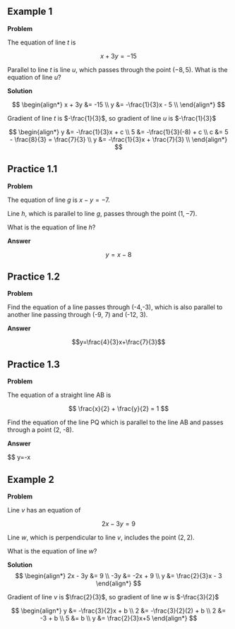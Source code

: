 ## Example 1

**Problem**

The equation of line $t$ is 

$$x + 3y = -15$$ 

Parallel to line $t$ is line $u$, which passes through the point $(-8, 5)$. What is the equation of line $u$?

**Solution**

$$
\begin{align*}
x + 3y &= -15 \\
y &= -\frac{1}{3}x - 5 \\
\end{align*}
$$

Gradient of line $t$ is $-\frac{1}{3}$, so gradient of line $u$ is $-\frac{1}{3}$

$$
\begin{align*}
y &= -\frac{1}{3}x + c \\
5 &= -\frac{1}{3}(-8) + c \\
c &= 5 - \frac{8}{3} = \frac{7}{3} \\
y &= -\frac{1}{3}x + \frac{7}{3} \\
\end{align*}
$$


## Practice 1.1

**Problem**

The equation of line $g$ is $x - y = -7$. 

Line $h$, which is parallel to line $g$, passes through the point $(1, -7)$. 

What is the equation of line $h$?

**Answer**

$$y=x-8$$

## Practice 1.2

**Problem**

Find the equation of a line passes through (-4,-3), which is also parallel to another line passing through (-9, 7) and (-12, 3).

**Answer**

$$y=\frac{4}{3}x+\frac{7}{3}$$

## Practice 1.3

**Problem**

The equation of a straight line AB is 

$$
\frac{x}{2} + \frac{y}{2} = 1
$$

Find the equation of the line PQ which is parallel to the line AB and passes through a point (2, -8).

**Answer**

$$
y=-x


## Example 2

**Problem**

Line $v$ has an equation of 

$$2x - 3y = 9$$

Line $w$, which is perpendicular to line $v$, includes the point $(2, 2)$. 

What is the equation of line $w$?

**Solution**
$$
\begin{align*}
2x - 3y &= 9 \\
-3y &= -2x + 9 \\
y &= \frac{2}{3}x - 3
\end{align*}
$$

Gradient of line $v$ is $\frac{2}{3}$, so gradient of line $w$ is $-\frac{3}{2}$

$$
\begin{align*}
y &= -\frac{3}{2}x + b \\
2 &= -\frac{3}{2}(2) + b \\
2 &= -3 + b \\
5 &= b \\
y &= \frac{2}{3}x+5
\end{align*}
$$
<!--stackedit_data:
eyJoaXN0b3J5IjpbMTM5NzE0NjM4NSw1MTExODk0NTQsLTEwNz
c4NjczMjAsMTExNTUzNjA4LDIxMzI4MTA5NjUsLTE4ODU5ODQ1
OTQsLTExNjEwMDYxNjMsLTIwODg3NDY2MTIsNzMwOTk4MTE2XX
0=
-->